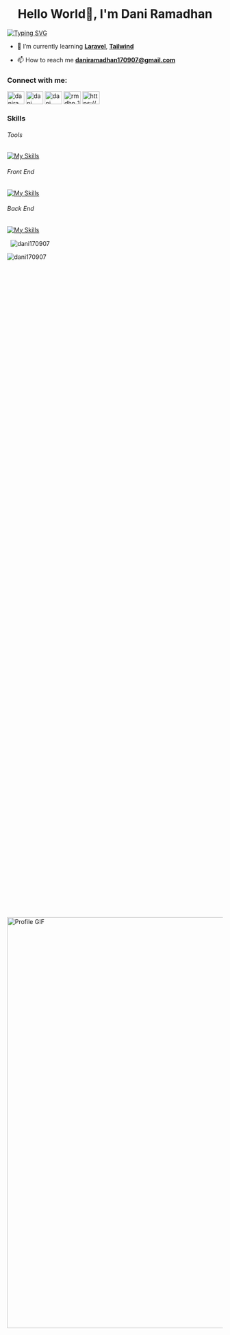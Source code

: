 <h1 align="center">Hello World👋, I'm Dani Ramadhan</h1>

[![Typing
SVG](https://readme-typing-svg.demolab.com?font=Fira+Code&weight=600&pause=1000&color=F59E0B&width=435&lines=I+am+just+a+Coder)](https://git.io/typing-svg)

- 🌱 I’m currently learning [**Laravel**](https://laravel.com/), [**Tailwind**](https://tailwindcss.com/)

- 📫 How to reach me **daniramadhan170907@gmail.com**

<h3 align="left">Connect with me:</h3>
<p align="left">
    <a href="https://twitter.com/daniramadh79135" target="blank"><img align="center"
            src="https://raw.githubusercontent.com/rahuldkjain/github-profile-readme-generator/master/src/images/icons/Social/twitter.svg"
            alt="daniramadh79135" height="30" width="40" /></a>
    <a href="https://linkedin.com/in/dani-ramadhan-8a95322bb" target="blank"><img align="center"
            src="https://raw.githubusercontent.com/rahuldkjain/github-profile-readme-generator/master/src/images/icons/Social/linked-in-alt.svg"
            alt="dani ramadhan" height="30" width="40" /></a>
    <a href="https://facebook.com/profile.php?id=100023887941642" target="blank"><img align="center"
            src="https://raw.githubusercontent.com/rahuldkjain/github-profile-readme-generator/master/src/images/icons/Social/facebook.svg"
            alt="dani ramadhan" height="30" width="40" /></a>
    <a href="https://instagram.com/rmdhn_1712" target="blank"><img align="center"
            src="https://raw.githubusercontent.com/rahuldkjain/github-profile-readme-generator/master/src/images/icons/Social/instagram.svg"
            alt="rmdhn_1712" height="30" width="40" /></a>
    <a href="https://stackoverflow.com/users/27416216/dani-ramadhan" target="blank"><img align="center"
            src="https://raw.githubusercontent.com/rahuldkjain/github-profile-readme-generator/master/src/images/icons/Social/stack-overflow.svg"
            alt="https://stackoverflow.com/users/27416216/dani-ramadhan" height="30" width="40" /></a>
</p>
</p>

<h3>Skills</h3>
<h6 align="left">Tools</h6>

[![My Skills](https://skillicons.dev/icons?i=vscode,androidstudio,github,git,linkedin,figma&theme=light&perline=5)](https://skillicons.dev)

<h6 align="left">Front End</h6>

[![My Skills](https://skillicons.dev/icons?i=html,css,bootstrap,tailwind&theme=light&perline=5)](https://skillicons.dev)

<h6 align="left">Back End</h6>

[![My Skills](https://skillicons.dev/icons?i=mysql,php,laravel&theme=light&perline=5)](https://skillicons.dev)

<p>&nbsp;
    <img align="center" src="https://github-readme-stats.vercel.app/api?username=dani170907&show_icons=true&locale=en"
        alt="dani170907" />
</p>
<img align="center" src="https://github-readme-streak-stats.herokuapp.com/?user=dani170907&" alt="dani170907" />
</p>

<div style="position: relative; width: 100%; height: 100vh; overflow: hidden;">
    <img src="https://i.pinimg.com/originals/e1/7a/b9/e17ab9681bec36303a67cd0e13a7b170.gif" alt="Profile GIF"
        style="position: absolute; top: 50%; left: 50%; width: 100vw; height: auto; transform: translate(-50%, -50%)" />
</div>
